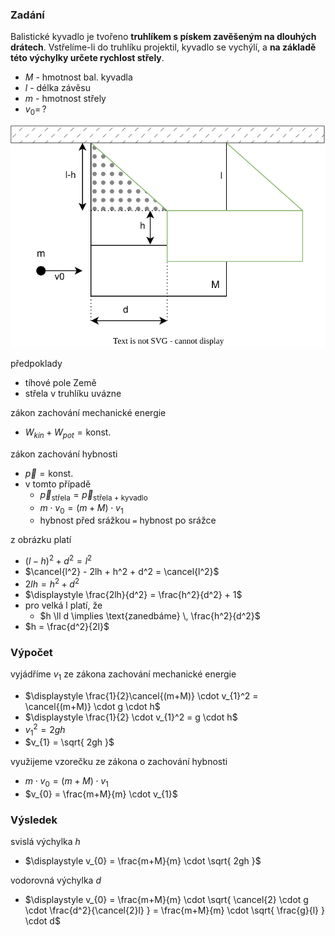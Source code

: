 ### Zadání

Balistické kyvadlo je tvořeno **truhlíkem s pískem zavěšeným na dlouhých drátech**. Vstřelíme-li do truhlíku projektil, kyvadlo se vychýlí, a **na základě této výchylky určete rychlost střely**.

- $M$ - hmotnost bal. kyvadla
- $l$ - délka závěsu
- $m$ - hmotnost střely
- $v_{0} = \, ?$

![](_assets/priklad8.svg)

předpoklady
- tíhové pole Země
- střela v truhlíku uvázne

zákon zachování mechanické energie
- $W_{kin} + W_{pot} = \text{konst.}$

zákon zachování hybnosti
- $\vec p = \text{konst.}$
- v tomto případě
	- $\vec{p}_\text{střela} = \vec{p}_\text{střela + kyvadlo}$
	- $m \cdot v_{0} = (m+M) \cdot v_{1}$
	- hybnost před srážkou `=` hybnost po srážce

z obrázku platí
- $(l-h)^2 + d^2 = l^2$
- $\cancel{l^2} - 2lh + h^2 + d^2 = \cancel{l^2}$
- $2lh = h^2 + d^2$
- $\displaystyle \frac{2lh}{d^2} = \frac{h^2}{d^2} + 1$
- pro velká l platí, že
	- $h \ll d \implies \text{zanedbáme} \, \frac{h^2}{d^2}$
- $h  = \frac{d^2}{2l}$

### Výpočet

vyjádříme $v_{1}$ ze zákona zachování mechanické energie
- $\displaystyle \frac{1}{2}\cancel{(m+M)} \cdot v_{1}^2 = \cancel{(m+M)} \cdot g \cdot h$
- $\displaystyle \frac{1}{2} \cdot v_{1}^2 = g \cdot h$
- $v_{1}^2 = 2gh$
- $v_{1} = \sqrt{ 2gh }$

využijeme vzorečku ze zákona o zachování hybnosti
- $m \cdot v_{0} = (m+M) \cdot v_{1}$
- $v_{0} = \frac{m+M}{m} \cdot v_{1}$

### Výsledek

svislá výchylka $h$ 
- $\displaystyle v_{0} = \frac{m+M}{m} \cdot \sqrt{ 2gh }$

vodorovná výchylka $d$
- $\displaystyle v_{0} = \frac{m+M}{m} \cdot \sqrt{ \cancel{2} \cdot g \cdot \frac{d^2}{\cancel{2}l} } = \frac{m+M}{m} \cdot \sqrt{ \frac{g}{l} } \cdot d$